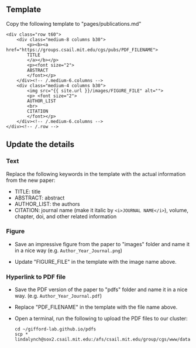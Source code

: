 ## Template
Copy the following template to "pages/publications.md"

```
<div class="row t60">    
    <div class="medium-8 columns b30">
        <p><b><a href="https://groups.csail.mit.edu/cgs/pubs/PDF_FILENAME">
        TITLE
        </a></b></p>
        <p><font size="2">
        ABSTRACT
        </font></p>
    </div><!-- /.medium-6.columns -->
    <div class="medium-4 columns b30">
        <img src="{{ site.url }}/images/FIGURE_FILE" alt="">
        <p> <font size="2">
        AUTHOR_LIST
        <br> 
        CITATION
        </font></p>
    </div><!-- /.medium-6.columns -->
</div><!-- /.row -->

```

## Update the details

### Text

Replace the following keywords in the template with the actual information from the new paper:

* TITLE:  title
* ABSTRACT: abstract
* AUTHOR_LIST:  the authors 
* CITATION:  journal name (make it italic by `<i>JOURNAL NAME</i>`), volume, chapter, doi, and other related information 

### Figure

* Save an impressive figure from the paper to "images" folder and name it in a nice way (e.g. `Author_Year_Journal.png`)

* Update "FIGURE_FILE" in the template with the image name above.

### Hyperlink to PDF file

* Save the PDF version of the paper to "pdfs" folder and name it in a nice way. (e.g. `Author_Year_Journal.pdf`)

* Replace "PDF_FILENAME" in the template with the file name above.

* Open a terminal, run the following to upload the PDF files to our cluster:

	```
	cd ~/gifford-lab.github.io/pdfs
	scp * lindalynch@sox2.csail.mit.edu:/afs/csail.mit.edu/group/cgs/www/data/pubs/
	```

